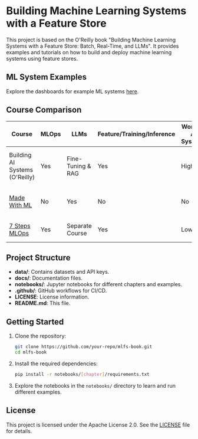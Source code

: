 # Building Machine Learning Systems with a Feature Store

This project is based on the O'Reilly book "Building Machine Learning Systems with a Feature Store: Batch, Real-Time, and LLMs". It provides examples and tutorials on how to build and deploy machine learning systems using feature stores.

## ML System Examples

Explore the dashboards for example ML systems [here](https://amomozzz.github.io/mlfs-book/).

## Course Comparison

| Course                         | MLOps | LLMs             | Feature/Training/Inference | Working AI Systems | Focus |
|--------------------------------|-------|------------------|----------------------------|--------------------|-------|
| Building AI Systems (O'Reilly) | Yes   | Fine-Tuning & RAG| Yes                        | High               | Project-based, Software Engineering, Fundamentals |
| [Made With ML](https://madewithml.com/) | No    | Yes            | No                         | No                 | Software Engineering, Model Training |
| [7 Steps MLOps](https://www.pauliusztin.me/courses/the-full-stack-7-steps-mlops-framework) | Yes   | Separate Course | Yes                        | Low                | Learning Tools and Project |

## Project Structure

- **data/**: Contains datasets and API keys.
- **docs/**: Documentation files.
- **notebooks/**: Jupyter notebooks for different chapters and examples.
- **.github/**: GitHub workflows for CI/CD.
- **LICENSE**: License information.
- **README.md**: This file.

## Getting Started

1. Clone the repository:
    ```sh
    git clone https://github.com/your-repo/mlfs-book.git
    cd mlfs-book
    ```

2. Install the required dependencies:
    ```sh
    pip install -r notebooks/[chapter]/requirements.txt
    ```

3. Explore the notebooks in the `notebooks/` directory to learn and run different examples.

## License

This project is licensed under the Apache License 2.0. See the [LICENSE](LICENSE) file for details.

